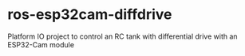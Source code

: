 # ros-esp32cam-diffdrive
Platform IO project to control an RC tank with differential drive with an ESP32-Cam module
